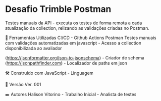 # Desafio Trimble Postman
Testes manuais da API - executa os testes de forma remota a cada atualização da collection, relizando as validações criadas no Postman.

🔩 Ferramentas Utilizadas
CI/CD - Github Actions
Postman Testes manuais com validações automatizadas em javascript - Acesso a collection disponibilizada ao avaliador

(https://jsonformatter.org/json-to-jsonschema) - Criador de schema
(https://jsonpathfinder.com) - Localizador de paths em json

🛠️ Construído com
JavaScript - Linguagem

📌 Versão
Ver. 001

✒️ Autores
Halison Vitorino - Trabalho Inicial - Analista de testes

